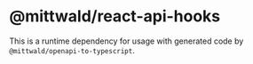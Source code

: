 # @mittwald/react-api-hooks

This is a runtime dependency for usage with generated code by `@mittwald/openapi-to-typescript`.
